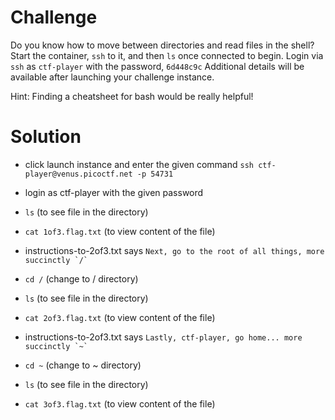 # Challenge

Do you know how to move between directories and read files in the shell? Start the container, `ssh` to it, and then `ls` once connected to begin. Login via `ssh` as `ctf-player` with the password, `6d448c9c`
Additional details will be available after launching your challenge instance.

Hint: Finding a cheatsheet for bash would be really helpful!

# Solution

- click launch instance and enter the given command ```ssh ctf-player@venus.picoctf.net -p 54731```

- login as ctf-player with the given password

- ```ls``` (to see file in the directory)

- ```cat 1of3.flag.txt``` (to view content of the file)

- instructions-to-2of3.txt says ```Next, go to the root of all things, more succinctly `/` ```

- ```cd /``` (change to / directory)

- ```ls``` (to see file in the directory)

- ```cat 2of3.flag.txt``` (to view content of the file)
  
- instructions-to-2of3.txt says ```Lastly, ctf-player, go home... more succinctly `~` ```

- ```cd ~``` (change to ~ directory)

- ```ls``` (to see file in the directory)

- ```cat 3of3.flag.txt``` (to view content of the file)
